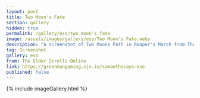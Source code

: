 ```yaml
---
layout: post
title: Two Moon's Fate
section: gallery
hidden: true
permalink: /gallery/eso/two moon's fate
image: /assets/images/gallery/eso/Two Moon's Fate.webp
description: "A screenshot of Two Moons Path in Reaper's March from The Elder Scrolls Online, taken by Samantha Says."
tag: Screenshot
gallery: eso
from: The Elder Scrolls Online
link: https://greenmangaming.sjv.io/samanthasays-eso
published: false
---
```

{% include imageGallery.html %}